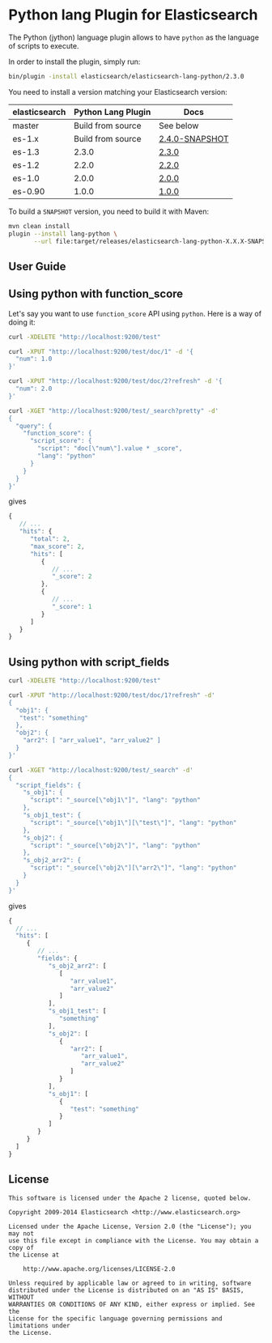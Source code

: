 Python lang Plugin for Elasticsearch
==================================

The Python (jython) language plugin allows to have `python` as the language of scripts to execute.

In order to install the plugin, simply run: 

```sh
bin/plugin -install elasticsearch/elasticsearch-lang-python/2.3.0
```

You need to install a version matching your Elasticsearch version:

| elasticsearch |  Python Lang Plugin   |   Docs     |  
|---------------|-----------------------|------------|
| master        |  Build from source    | See below  |
| es-1.x        |  Build from source    | [2.4.0-SNAPSHOT](https://github.com/elasticsearch/elasticsearch-lang-python/tree/es-1.x/#version-240-snapshot-for-elasticsearch-1x)  |
| es-1.3        |  2.3.0                | [2.3.0](https://github.com/elasticsearch/elasticsearch-lang-python/tree/v2.3.0/#python-lang-plugin-for-elasticsearch)  |
| es-1.2        |  2.2.0                | [2.2.0](https://github.com/elasticsearch/elasticsearch-lang-python/tree/v2.2.0/#python-lang-plugin-for-elasticsearch)  |
| es-1.0        |  2.0.0                | [2.0.0](https://github.com/elasticsearch/elasticsearch-lang-python/tree/v2.0.0/#python-lang-plugin-for-elasticsearch)  |
| es-0.90       |  1.0.0                | [1.0.0](https://github.com/elasticsearch/elasticsearch-lang-python/tree/v1.0.0/#python-lang-plugin-for-elasticsearch)  |

To build a `SNAPSHOT` version, you need to build it with Maven:

```bash
mvn clean install
plugin --install lang-python \
       --url file:target/releases/elasticsearch-lang-python-X.X.X-SNAPSHOT.zip
```

User Guide
----------

Using python with function_score
--------------------------------

Let's say you want to use `function_score` API using `python`. Here is
a way of doing it:

```sh
curl -XDELETE "http://localhost:9200/test"

curl -XPUT "http://localhost:9200/test/doc/1" -d '{
  "num": 1.0
}'

curl -XPUT "http://localhost:9200/test/doc/2?refresh" -d '{
  "num": 2.0
}'

curl -XGET "http://localhost:9200/test/_search?pretty" -d'
{
  "query": {
    "function_score": {
      "script_score": {
        "script": "doc[\"num\"].value * _score",
        "lang": "python"
      }
    }
  }
}'
```

gives

```javascript
{
   // ...
   "hits": {
      "total": 2,
      "max_score": 2,
      "hits": [
         {
            // ...
            "_score": 2
         },
         {
            // ...
            "_score": 1
         }
      ]
   }
}
```

Using python with script_fields
-------------------------------

```sh
curl -XDELETE "http://localhost:9200/test"

curl -XPUT "http://localhost:9200/test/doc/1?refresh" -d'
{
  "obj1": {
   "test": "something"
  },
  "obj2": {
    "arr2": [ "arr_value1", "arr_value2" ]
  }
}'

curl -XGET "http://localhost:9200/test/_search" -d'
{
  "script_fields": {
    "s_obj1": {
      "script": "_source[\"obj1\"]", "lang": "python"
    },
    "s_obj1_test": {
      "script": "_source[\"obj1\"][\"test\"]", "lang": "python"
    },
    "s_obj2": {
      "script": "_source[\"obj2\"]", "lang": "python"
    },
    "s_obj2_arr2": {
      "script": "_source[\"obj2\"][\"arr2\"]", "lang": "python"
    }
  }
}'
```

gives

```javascript
{
  // ...
  "hits": [
     {
        // ...
        "fields": {
           "s_obj2_arr2": [
              [
                 "arr_value1",
                 "arr_value2"
              ]
           ],
           "s_obj1_test": [
              "something"
           ],
           "s_obj2": [
              {
                 "arr2": [
                    "arr_value1",
                    "arr_value2"
                 ]
              }
           ],
           "s_obj1": [
              {
                 "test": "something"
              }
           ]
        }
     }
  ]
}
```

License
-------

    This software is licensed under the Apache 2 license, quoted below.

    Copyright 2009-2014 Elasticsearch <http://www.elasticsearch.org>

    Licensed under the Apache License, Version 2.0 (the "License"); you may not
    use this file except in compliance with the License. You may obtain a copy of
    the License at

        http://www.apache.org/licenses/LICENSE-2.0

    Unless required by applicable law or agreed to in writing, software
    distributed under the License is distributed on an "AS IS" BASIS, WITHOUT
    WARRANTIES OR CONDITIONS OF ANY KIND, either express or implied. See the
    License for the specific language governing permissions and limitations under
    the License.
